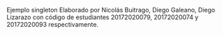 Ejemplo singleton Elaborado por Nicolás Buitrago, Diego Galeano, Diego Lizarazo con código de estudiantes 20172020079, 20172020074 y 20172020093 respectivamente.
